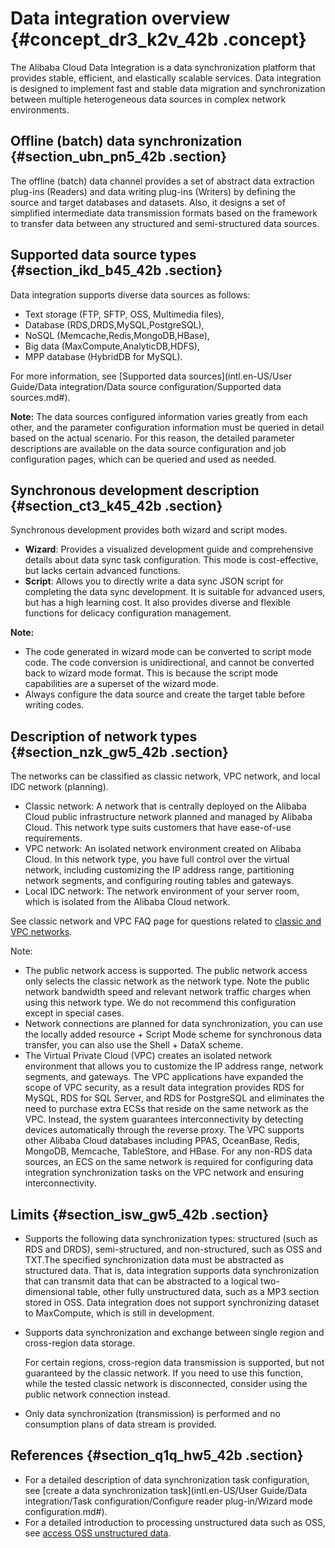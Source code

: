 # Data integration overview {#concept_dr3_k2v_42b .concept}

The Alibaba Cloud Data Integration is a data synchronization platform that provides stable, efficient, and elastically scalable services. Data integration is designed to implement fast and stable data migration and synchronization between multiple heterogeneous data sources in complex network environments.

## Offline \(batch\) data synchronization {#section_ubn_pn5_42b .section}

The offline \(batch\) data channel provides a set of abstract data extraction plug-ins \(Readers\) and data writing plug-ins \(Writers\) by defining the source and target databases and datasets. Also, it designs a set of simplified intermediate data transmission formats based on the framework to transfer data between any structured and semi-structured data sources.

## Supported data source types {#section_ikd_b45_42b .section}

Data integration supports diverse data sources as follows:

-   Text storage \(FTP, SFTP, OSS, Multimedia files\),
-   Database \(RDS,DRDS,MySQL,PostgreSQL\),
-   NoSQL \(Memcache,Redis,MongoDB,HBase\),
-   Big data \(MaxCompute,AnalyticDB,HDFS\),
-   MPP database \(HybridDB for MySQL\).

For more information, see [Supported data sources](intl.en-US/User Guide/Data integration/Data source configuration/Supported data sources.md#).

**Note:** The data sources configured information varies greatly from each other, and the parameter configuration information must be queried in detail based on the actual scenario. For this reason, the detailed parameter descriptions are available on the data source configuration and job configuration pages, which can be queried and used as needed.

## Synchronous development description {#section_ct3_k45_42b .section}

Synchronous development provides both wizard and script modes.

-   **Wizard**: Provides a visualized development guide and comprehensive details about data sync task configuration. This mode is cost-effective, but lacks certain advanced functions.
-   **Script**: Allows you to directly write a data sync JSON script for completing the data sync development. It is suitable for advanced users, but has a high learning cost. It also provides diverse and flexible functions for delicacy configuration management.

**Note:** 

-   The code generated in wizard mode can be converted to script mode code. The code conversion is unidirectional, and cannot be converted back to wizard mode format. This is because the script mode capabilities are a superset of the wizard mode.
-   Always configure the data source and create the target table before writing codes.

## Description of network types {#section_nzk_gw5_42b .section}

The networks can be classified as classic network, VPC network, and local IDC network \(planning\).

-   Classic network: A network that is centrally deployed on the Alibaba Cloud public infrastructure network planned and managed by Alibaba Cloud. This network type suits customers that have ease-of-use requirements.
-   VPC network: An isolated network environment created on Alibaba Cloud. In this network type, you have full control over the virtual network, including customizing the IP address range, partitioning network segments, and configuring routing tables and gateways.
-   Local IDC network: The network environment of your server room, which is isolated from the Alibaba Cloud network.

See classic network and VPC FAQ page for questions related to [classic and VPC networks](https://www.alibabacloud.com/help/doc-detail/54489.htm).

Note:

-   The public network access is supported. The public network access only selects the classic network as the network type. Note the public network bandwidth speed and relevant network traffic charges when using this network type. We do not recommend this configuration except in special cases.
-   Network connections are planned for data synchronization, you can use the locally added resource + Script Mode scheme for synchronous data transfer, you can also use the Shell + DataX scheme.
-   The Virtual Private Cloud \(VPC\) creates an isolated network environment that allows you to customize the IP address range, network segments, and gateways. The VPC applications have expanded the scope of VPC security, as a result data integration provides RDS for MySQL, RDS for SQL Server, and RDS for PostgreSQL and eliminates the need to purchase extra ECSs that reside on the same network as the VPC. Instead, the system guarantees interconnectivity by detecting devices automatically through the reverse proxy. The VPC supports other Alibaba Cloud databases including PPAS, OceanBase, Redis, MongoDB, Memcache, TableStore, and HBase. For any non-RDS data sources, an ECS on the same network is required for configuring data integration synchronization tasks on the VPC network and ensuring interconnectivity.

## Limits {#section_isw_gw5_42b .section}

-   Supports the following data synchronization types: structured \(such as RDS and DRDS\), semi-structured, and non-structured, such as OSS and TXT.The specified synchronization data must be abstracted as structured data. That is, data integration supports data synchronization that can transmit data that can be abstracted to a logical two-dimensional table, other fully unstructured data, such as a MP3 section stored in OSS. Data integration does not support synchronizing dataset to MaxCompute, which is still in development.
-   Supports data synchronization and exchange between single region and cross-region data storage.

    For certain regions, cross-region data transmission is supported, but not guaranteed by the classic network. If you need to use this function, while the tested classic network is disconnected, consider using the public network connection instead.

-   Only data synchronization \(transmission\) is performed and no consumption plans of data stream is provided.

## References {#section_q1q_hw5_42b .section}

-   For a detailed description of data synchronization task configuration, see [create a data synchronization task](intl.en-US/User Guide/Data integration/Task configuration/Configure reader plug-in/Wizard mode configuration.md#).
-   For a detailed introduction to processing unstructured data such as OSS, see [access OSS unstructured data](https://www.alibabacloud.com/help/doc-detail/45389.html).

